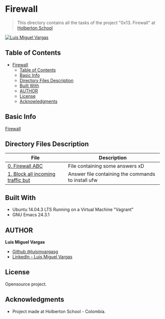 # Firewall

> This directory contains all the tasks of the project "0x13. Firewall" at [Holberton School](https://www.holbertonschool.com "Holberton School.")

[![Luis Miguel Vargas](https://img.shields.io/twitter/url?style=social&url=https%3A%2F%2Ftwitter.com%2Fluismvargasg1)](https://twitter.com/luismvargasg1)

## Table of Contents

- [Firewall](#firewall)
  - [Table of Contents](#table-of-contents)
  - [Basic Info](#basic-info)
  - [Directory Files Description](#directory-files-description)
  - [Built With](#built-with)
  - [AUTHOR](#author)
  - [License](#license)
  - [Acknowledgments](#acknowledgments)

## Basic Info

[Firewall](https://en.wikipedia.org/wiki/Firewall_%28computing%29)

## Directory Files Description

| **File** | **Description** |
|----------|-----------------|
| [0. Firewall ABC](0-firewall_ABC) | File containing some answers xD |
| [1. Block all incoming traffic but](./1-block_all_incoming_traffic_but) | Answer file containing the commands to install ufw |
  
## Built With

* Ubuntu 14.04.3 LTS Running on a Virtual Machine "Vagrant"
* GNU Emacs 24.3.1

## AUTHOR

**Luis Miguel Vargas**

* [Github @luismvargasg](https://github.com/luismvargasg)
* [LinkedIn - Luis Miguel Vargas](https://www.linkedin.com/in/luismvargasg/)

## License

Opensource project.

## Acknowledgments

* Project made at Holberton School - Colombia.
